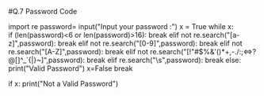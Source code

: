 #Q.7 Password Code


import re
password= input("Input your password :")
x = True
while x:  
    if (len(password)<6 or len(password)>16):
        break
    elif not re.search("[a-z]",password):
        break
    elif not re.search("[0-9]",password):
        break
    elif not re.search("[A-Z]",password):
        break
    elif not re.search("[!\"#$%&'()*+,-./:;<=>?@[\]^_`{|}~]",password):
        break
    elif re.search("\s",password):
        break
    else:
        print("Valid Password")
        x=False
        break

if x:
    print("Not a Valid Password")
